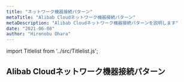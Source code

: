 ```yaml
---
title: "ネットワーク機器接続パターン"
metaTitle: "Alibab Cloudネットワーク機器接続パターン"
metaDescription: "Alibab Cloudネットワーク機器接続パターンを説明します"
date: "2021-06-08"
author: "Hironobu Ohara"
---
```


import Titlelist from '../src/Titlelist.js';

## Alibab Cloudネットワーク機器接続パターン

<!-- 
query MyQuery {
  allMarkdownRemark(
    filter: {fileAbsolutePath: {regex: "/network-connect-case/"}}
    sort: {fields: fileAbsolutePath, order: ASC}
  ) {
    nodes {
      frontmatter {
        title
        metaTitle
        metaDescription
        date(formatString: "yyyy/MM/DD")
        author       
      }
      fileAbsolutePath
    }
  }
}
-->

<Titlelist 
    metaTitle="日本と中国のNW接続"
    metaDescription="Alibaba Cloudによる日本リージョンからの閉域網接続パターンを解説します。"
    url="https://sbcloud.github.io/help/network-connect-case/usecase-nwconnect01-jp-cn"
    imageurl="https://raw.githubusercontent.com/ohiro18/ts.dev/master/content/network-connect-case/images/img.png"
    date="2021/06/13"
    author="Hironobu Ohara"
/>

<Titlelist 
    metaTitle="Ciscoルータとの接続"
    metaDescription="VPN Gatewayを用いたCiscoルータとのIPsec-VPN接続手順を紹介します。"
    url="https://sbcloud.github.io/help/network-connect-case/usecase-nwconnect02-cisco891f"
    imageurl="https://raw.githubusercontent.com/ohiro18/ts.dev/master/content/network-connect-case/images/img_02.png"
    date="2021/06/13"
    author="Hironobu Ohara"
/>

<Titlelist 
    metaTitle="Cisco ASAとの接続"
    metaDescription="AVPN Gatewayを用いたCisco ASAとのIPsec-VPN接続手順を紹介します。"
    url="https://sbcloud.github.io/help/network-connect-case/usecase-nwconnect03_cisco-asa-5506w"
    imageurl="https://raw.githubusercontent.com/ohiro18/ts.dev/master/content/network-connect-case/images/cm-001.png"
    date="2021/06/13"
    author="Hironobu Ohara"
/>



<Titlelist 
    metaTitle="FortiGateとの接続"
    metaDescription="PN Gatewayを用いたFortiGateとのIPsec-VPN接続手順を紹介します。"
    url="https://sbcloud.github.io/help/network-connect-case/usecase-nwconnect04_fortigate-60e"
    imageurl="https://raw.githubusercontent.com/ohiro18/ts.dev/master/content/network-connect-case/images/ft-001.png"
    date="2021/06/13"
    author="Hironobu Ohara"
/>


<Titlelist 
    metaTitle="Juniper SRXとの接続"
    metaDescription="VPN Gatewayを用いたJuniper SRXとのIPsec-VPN接続手順を紹介します。"
    url="https://sbcloud.github.io/help/network-connect-case/usecase-nwconnect05_juniper-srx-320"
    imageurl="https://raw.githubusercontent.com/ohiro18/ts.dev/master/content/network-connect-case/images/cm-006.png"
    date="2021/06/13"
    author="Hironobu Ohara"
/>


<Titlelist 
    metaTitle="Yamahaルーターとの接続"
    metaDescription="VPN Gatewayを用いたYamahaルーターとのIPsec-VPN接続手順を紹介します。"
    url="https://sbcloud.github.io/help/network-connect-case/usecase-nwconnect06-yamaha-rtx"
    imageurl="https://raw.githubusercontent.com/ohiro18/ts.dev/master/content/network-connect-case/images/cm-003.png"
    date="2021/06/13"
    author="Hironobu Ohara"
/>



<Titlelist 
    metaTitle="NEC IXルーターとの接続"
    metaDescription="VPN Gatewayを用いたNEC IXルーターとのIPsec-VPN接続手順を紹介します。"
    url="https://sbcloud.github.io/help/network-connect-case/usecase-nwconnect07-nec-ix2215"
    imageurl="https://raw.githubusercontent.com/ohiro18/ts.dev/master/content/network-connect-case/images/cm-003.png"
    date="2021/06/13"
    author="Hironobu Ohara"
/>


<Titlelist 
    metaTitle="SonicWALLとの接続"
    metaDescription="VPN Gatewayを用いたSonicWALLとのIPsec-VPN接続手順を紹介します。"
    url="https://sbcloud.github.io/help/network-connect-case/usecase-nwconnect08-dell-sonicwall-tz500"
    imageurl="https://raw.githubusercontent.com/ohiro18/ts.dev/master/content/network-connect-case/images/cm-003.png"
    date="2021/06/13"
    author="Hironobu Ohara"
/>


<Titlelist 
    metaTitle="CENTURY SYSTEMSとの接続"
    metaDescription="VPN Gatewayを用いたCENTURY SYSTEMSとのIPsec-VPN接続手順を紹介します。"
    url="https://sbcloud.github.io/help/network-connect-case/usecase-nwconnect09-centurysystems-futurenet"
    imageurl="https://raw.githubusercontent.com/ohiro18/ts.dev/master/content/network-connect-case/images/cm-003.png"
    date="2021/06/13"
    author="Hironobu Ohara"
/>



<Titlelist 
    metaTitle="IIJ SEIL X1との接続"
    metaDescription="VPN Gatewayを用いたIIJ SEIL X1とのIPsec-VPN接続手順を紹介します。"
    url="https://sbcloud.github.io/help/network-connect-case/usecase-nwconnect10-iij-seil-x1"
    imageurl="https://raw.githubusercontent.com/ohiro18/ts.dev/master/content/network-connect-case/images/cm-003.png"
    date="2021/06/13"
    author="Hironobu Ohara"
/>


<Titlelist 
    metaTitle="IIJ SEIL X4との接続"
    metaDescription="VPN Gatewayを用いたIIJ SEIL X4とのIPsec-VPN接続手順を紹介します。"
    url="https://sbcloud.github.io/help/network-connect-case/usecase-nwconnect11-iij-seil-x4"
    imageurl="https://raw.githubusercontent.com/ohiro18/ts.dev/master/content/network-connect-case/images/cm-003.png"
    date="2021/06/13"
    author="Hironobu Ohara"
/>


